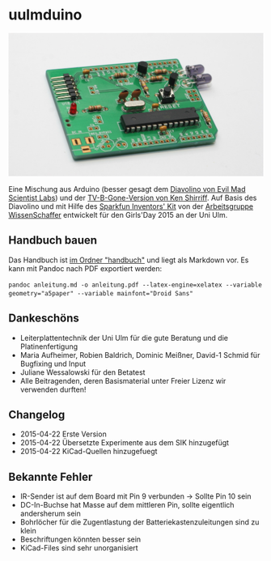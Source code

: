 # uulmduino

![Yay!](handbuch/img_uulm/titel.jpg)

Eine Mischung aus Arduino (besser gesagt dem [Diavolino von Evil Mad Scientist Labs](http://www.evilmadscientist.com/2010/diavolino/)) und der [TV-B-Gone-Version von Ken Shirriff](https://github.com/shirriff/Arduino-TV-B-Gone). Auf Basis des Diavolino und mit Hilfe des [Sparkfun Inventors' Kit](https://www.sparkfun.com/products/12060) von der [Arbeitsgruppe WissenSchaffer](http://www.uni-ulm.de/in/fakultaet/studieninteressierte/wissenschaffer.html) entwickelt für den Girls'Day 2015 an der Uni Ulm.

## Handbuch bauen

Das Handbuch ist [im Ordner "handbuch"](handbuch/) und liegt als Markdown vor. Es kann mit Pandoc nach PDF exportiert werden:

`pandoc anleitung.md -o anleitung.pdf --latex-engine=xelatex --variable geometry="a5paper" --variable mainfont="Droid Sans"`

## Dankeschöns

 * Leiterplattentechnik der Uni Ulm für die gute Beratung und die Platinenfertigung
 * Maria Aufheimer, Robien Baldrich, Dominic Meißner, David-1 Schmid für Bugfixing und Input
 * Juliane Wessalowski für den Betatest
 * Alle Beitragenden, deren Basismaterial unter Freier Lizenz wir verwenden durften!

## Changelog
 * 2015-04-22 Erste Version
 * 2015-04-22 Übersetzte Experimente aus dem SIK hinzugefügt
 * 2015-04-22 KiCad-Quellen hinzugefuegt

## Bekannte Fehler
 * IR-Sender ist auf dem Board mit Pin 9 verbunden → Sollte Pin 10 sein
 * DC-In-Buchse hat Masse auf dem mittleren Pin, sollte eigentlich andersherum sein
 * Bohrlöcher für die Zugentlastung der Batteriekastenzuleitungen sind zu klein
 * Beschriftungen könnten besser sein
 * KiCad-Files sind sehr unorganisiert
